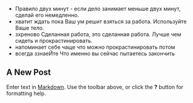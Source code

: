 +  Правило двух минут - если дело занимает меньше двух минут, сделай его немедленно. 
+  хватит ждать пока Ваш ум решит взяться за работа. Используйте Ваше тело. 
+ зхреново  Сделанная работа, это сделанная работа. Лучше чем сидеть и прокрастинировать.  
+ напоминает себе чаще что можно прокрастинировать потом
+ всегда ззнаеЙте Что именно вы сейчас пытаетесь закончить


## A New Post

Enter text in [Markdown](http://daringfireball.net/projects/markdown/). Use the toolbar above, or click the **?** button for formatting help.
